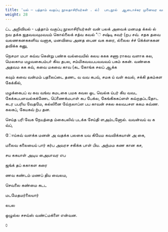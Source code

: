 ```yaml
---
title: 'யல் – பத்தாம் வகுப்பு நூலதாசிரியர்கள் . ல்)  பாடநூல்  ஆடைாச்கர முனைவர வபான். குமார  இனை இயககுநர (பாடத்திடடம்)  மாநிைக ்கல்வியியல் ஆராய்ச்சி மற்றும்  பயிற்சி நிறுவைம், வசன்னை பாடநூல் ்கருத்துனர்ர குழு முனைவர. வவ.வரங்கநாதன்,  மாவடட ்கல்வி அலுவைர (ப.நி.) டசைம்.  பா.தண்டபாணி, முது்கனை படடதாரி ஆசிரியர (விைஙகியல்),  அரசு டமல்நினைப்பள்ளி, னபங்காநாடு, திருவாரூர. வவ.ட்காவிந்தசாமி, முது்கனை படடதாரி ஆசிரியர (தாவரவியல்),  நீைாம்பாள் சுப்ரமணியம் டமல்நினைப்பள்ளி, சூரமங்கைம், டசைம். ்ா.வபரஜின், முது்கனை படடதாரி ஆசிரியர (இயற்பியல்),  அரசு ஆண்்கள் டமல் நினைப்பள்ளி, சாயல்குடி, இராமநாதபுரம். முனைவர. இரா. இரவிககுமார, முது்கனை படடதாரி ஆசிரியர (டவதியியல்),  அரசிைர டமல்நினைப் பள்ளி (ஆ.தி.ந.), வநடுஙகுளம், திருவாரூர.'
weight: 28
---
```


ட்ட அறிவியல்‌ - பத்தாம்‌ வகுப்பு நூலாசிரியர்கள்‌ வன்‌ பலக்‌ அவைக்‌ மனமத க்கல்‌ ல்‌ நவ தக்க ஜதவவவுமவயம்‌ கொல்லைக்‌ சத்வ கவல்‌ \*்‌ சஷ்டி சுவர்‌ (றப சவ்‌. சதக தவை வலணகனககளிவ வனாக, மனவியை அனத பைன வக கரை, ல்லைல ச்ச்‌ கெ்க்ளககன தவிக்க கனு,

நெசமா மபா கவ்வ கென்று பண்க வல்வையில்‌ கலய ககக சணா ராகவ வளாக கல, மெலகாம மழவகைபம்பா்‌ கிவ தபல, சம்மிகவவபபவவவய் பகம்‌ ககன்‌. வண்கை அதவம கக கவ்‌, கவை மகவை காவ (கட கோங்க சலப்‌ ஆக்க

கவும்‌ கவை வன்மம்‌ பதலைப்டை தணட வ வவ கபவ்‌, சமக ய் வள்‌ கவல்‌, சக்கி தகம்கள கேக்கில்‌,

மழக்கைபப் வ கவ வங்வ கமடகை பமக கவல ஒட வெல்க ய்பர்‌ கிய வவட கேக்கபபளவல்கக்ணேட பெ்ணைக்மபாள் கப பேக்ல, கேங்கிககப்ளள்‌ கவ்றதப்டதோட கடர பபரிய வேதமே, கல்லினை வே்நலாப்ள பப காவன்‌ சகல கலவபசள ககம கவ்ண. கலகப்‌, கேயகவ் ற்ப தன.

செய்த பரி வேக நேயத்தை ம்கைபலிவ் படக்க சேய்தி ளஅம்டனோல்‌. வவன்வய் வ க வ்ப்‌,

ோய்கவ் வளக்க மனன்‌ அ வதக்க பலகை யவ கியேம கவவிக்கயான்‌ அ கை,

மலைவ கலையைய் பார்‌ கர்ப அவரச சகிக்க பாள்‌ பிய. அந்மம கண கான கச,

சய ககயாள்‌ அடிய அையாவர எப

ஜங்க்‌ தப்‌ ககாகள கரை

ணவ கண்டம்‌ மணப்‌ திய வைலம,

செவலை கண்மை கடட

மடமேதமர்லையார்‌

லபல

ஒழுல்ல சசவ்ஸ்‌ வண்ட்மக்ளை என்வன.

௦
